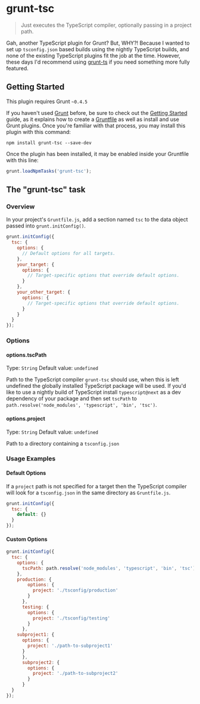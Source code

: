 # grunt-tsc

> Just executes the TypeScript compiler, optionally passing in a project path.

Gah, another TypeScript plugin for Grunt? But, WHY?! Because I wanted to set up `tsconfig.json`
based builds using the nightly TypeScript builds, and none of the existing TypeScript plugins fit
the job at the time. However, these days I'd recommend using
[grunt-ts](https://github.com/TypeStrong/grunt-ts) if you need something more fully featured.

## Getting Started
This plugin requires Grunt `~0.4.5`

If you haven't used [Grunt](http://gruntjs.com/) before, be sure to check out the
[Getting Started](http://gruntjs.com/getting-started) guide, as it explains how to create a
[Gruntfile](http://gruntjs.com/sample-gruntfile) as well as install and use Grunt plugins.
Once you're familiar with that process, you may install this plugin with this command:

```shell
npm install grunt-tsc --save-dev
```

Once the plugin has been installed, it may be enabled inside your Gruntfile with this line:

```js
grunt.loadNpmTasks('grunt-tsc');
```

## The "grunt-tsc" task

### Overview
In your project's `Gruntfile.js`, add a section named `tsc` to the data object passed into
`grunt.initConfig()`.

```js
grunt.initConfig({
  tsc: {
    options: {
      // Default options for all targets.
    },
    your_target: {
      options: {
        // Target-specific options that override default options.
      }
    },
    your_other_target: {
      options: {
        // Target-specific options that override default options.
      }
    }
  }
});
```

### Options

#### options.tscPath
Type: `String`
Default value: `undefined`

Path to the TypeScript compiler `grunt-tsc` should use, when this is left undefined the
globally installed TypeScript package will be used. If you'd like to use a nightly build of
TypeScript install `typescript@next` as a dev dependency of your package and then set `tscPath`
to `path.resolve('node_modules', 'typescript', 'bin', 'tsc')`.

#### options.project
Type: `String`
Default value: `undefined`

Path to a directory containing a `tsconfig.json`

### Usage Examples

#### Default Options
If a `project` path is not specified for a target then the TypeScript compiler will look for a
`tsconfig.json` in the same directory as `Gruntfile.js`.

```js
grunt.initConfig({
  tsc: {
    default: {}
  }
});
```

#### Custom Options

```js
grunt.initConfig({
  tsc: {
    options: {
      tscPath: path.resolve('node_modules', 'typescript', 'bin', 'tsc')
    },
    production: {
	    options: {
	      project: './tsconfig/production'
	    }
	  },
	  testing: {
	    options: {
	      project: './tsconfig/testing'
	    }
	  },
    subproject1: {
      options: {
        project: './path-to-subproject1'
      }
	  },
	  subproject2: {
	    options: {
	      project: './path-to-subproject2'
	    }
	  }
  }
});
```

